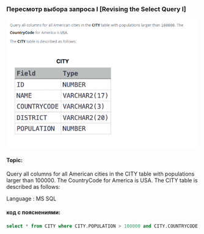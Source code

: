 ### Пересмотр выбора запроса I [Revising the Select Query I]

<img src="./PIc/1.png" alt="solution" >

#### Topic:
Query all columns for all American cities in the CITY table with populations larger than 100000. The CountryCode for America is USA.
The CITY table is described as follows:



Language : MS SQL

#### код с пояснениями:
```sql
select * from CITY where CITY.POPULATION > 100000 and CITY.COUNTRYCODE ='USA'
```
